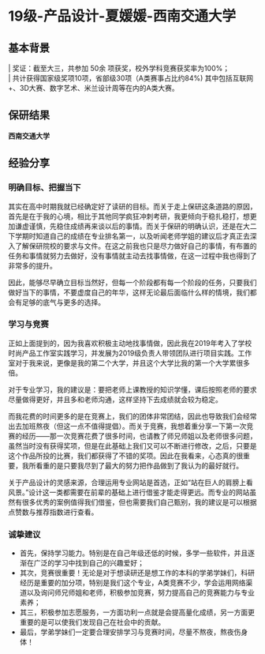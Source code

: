 # 19级-产品设计-夏媛媛-西南交通大学

## 基本背景
| 奖证：截至大三，共参加 50余 项获奖，校外学科竞赛获奖率为100%；<br>
| 共计获得国家级奖项10项，省部级30项（A类赛事占比约84%) 其中包括互联网+、3D大赛、数字艺术、米兰设计周等在内的A类大赛。

## 保研结果
**西南交通大学**

## 经验分享

### 明确目标、把握当下
其实在高中时期我就已经确定好了读研的目标。而关于走上保研这条道路的原因，首先是在于我的心境，相比于其他同学疯狂冲刺考研，我更倾向于稳扎稳打，想更加谦虚谨慎，先稳住成绩再来谈以后的事情。而关于保研的明确认识，还是在大二下学期时知道自己的成绩在专业排名第一，以及听闻老师学姐的建议后才真正去深入了解保研院校的要求与文件。在这之前我也只是尽力做好自己的事情，有布置的任务和事情就努力去做好，没有事情就主动去找事情做，在这一过程中我也得到了非常多的提升。

因此，能够尽早确立目标当然好，但每一个阶段都有每一个阶段的任务，只要我们做好当下的事情，不要虚度自己的年华，这样无论最后面临什么样的情境，我们都会有足够的底气与更多的选择。


### 学习与竞赛
正如上面提到的，因为我喜欢积极主动地找事情做，因此我在2019年考入了学校时尚产品工作室实践学习，并发展为2019级负责人带领团队进行项目实践。工作室对于我来说，更像是我的第二个大学，并且这个大学比我的第一个大学累很多倍。

对于专业学习，我的建议是：要把老师上课教授的知识学懂，课后按照老师的要求尽量做得更好，并且多和老师沟通，这样坚持下去成绩就会较为稳定。

而我花费的时间更多的是在竞赛上，我们的团体非常团结，因此也导致我们会经常出去加班熬夜（但这一点不值得提倡）。而关于竞赛，我想着重分享一下第一次竞赛的经历——那一次竞赛花费了很多时间，也请教了师兄师姐以及老师很多问题，虽然当时没有获得奖项，但是在此基础上我们又可以不断进行修改，之后，只要是这个作品所投的比赛，我们都获得了不错的奖项。因此在我看来，心态真的很重要，我所看重的是只要我尽到了最大的努力把作品做到了我认为的最好就行。

关于产品设计的灵感来源，合理运用专业网站是首选，正如“站在巨人的肩膀上看风景。”设计这一类都需要在前辈的基础上进行借鉴才能走得更远。而专业的网站虽然有很多优秀的案例值得我们借鉴，但也需要我们自己甄别，我的建议是可以根据点赞数与推荐指数进行查看。

### 诚挚建议
* 首先，保持学习能力。特别是在自己年级还低的时候，多学一些软件，并且逐渐在广泛的学习中找到自己的兴趣爱好；
* 其次，竞赛很重要！无论是对于想读研还是想工作的本科的学弟学妹们，科研经历是重要的加分项，特别是我们这个专业，A类竞赛不少，学会运用网络渠道以及询问师兄师姐和老师，积极参加竞赛，努力提高自己的竞赛能力与专业素养；
* 其三，积极参加志愿服务，一方面功利一点就是会提高量化成绩，另一方面更重要的是可以使我们发现自己在社会中的贡献。
* 最后，学弟学妹们一定要合理安排学习与竞赛时间，尽量不熬夜，熬夜伤身体！

 